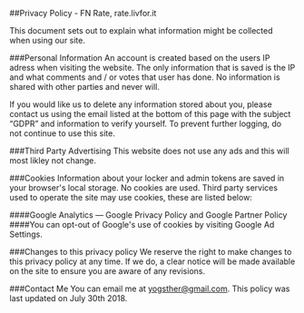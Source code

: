 ##Privacy Policy - FN Rate, rate.livfor.it

This document sets out to explain what information might be collected when using our site.

###Personal Information
An account is created based on the users IP adress when visiting the website. The only information that is saved is the IP and what comments and / or votes that user has done.
No information is shared with other parties and never will.

If you would like us to delete any information stored about you, please contact us using the email listed at the bottom of this page with the subject “GDPR” and information to verify yourself. To prevent further logging, do not continue to use this site.

###Third Party Advertising
This website does not use any ads and this will most likley not change.

###Cookies
Information about your locker and admin tokens are saved in your browser's local storage. No cookies are used.
Third party services used to operate the site may use cookies, these are listed below:

####Google Analytics — Google Privacy Policy and Google Partner Policy
####You can opt-out of Google's use of cookies by visiting Google Ad Settings.

###Changes to this privacy policy
We reserve the right to make changes to this privacy policy at any time. If we do, a clear notice will be made available on the site to ensure you are aware of any revisions.

###Contact Me
You can email me at yogsther@gmail.com. This policy was last updated on July 30th 2018.